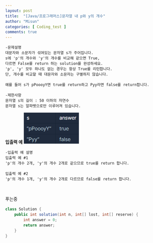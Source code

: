 ```yaml
---
layout: post
title:  "[Java/프로그래머스]문자열 내 p와 y의 개수"
author: "Misun"
categories: [ Coding_test ]
comments: true
---
```

```
-문제설명
대문자와 소문자가 섞여있는 문자열 s가 주어집니다. 
s에 'p'의 개수와 'y'의 개수를 비교해 같으면 True, 
다르면 False를 return 하는 solution를 완성하세요. 
'p', 'y' 모두 하나도 없는 경우는 항상 True를 리턴합니다. 
단, 개수를 비교할 때 대문자와 소문자는 구별하지 않습니다.

예를 들어 s가 pPoooyY면 true를 return하고 Pyy라면 false를 return합니다.

-제한사항
문자열 s의 길이 : 50 이하의 자연수
문자열 s는 알파벳으로만 이루어져 있습니다.
```
<b>입출력 예</b>
![Image with caption](../img/Coding/27.png "output")
<br />

```
-입출력 예 설명
입출력 예 #1
'p'의 개수 2개, 'y'의 개수 2개로 같으므로 true를 return 합니다.

입출력 예 #2
'p'의 개수 1개, 'y'의 개수 2개로 다르므로 false를 return 합니다.
```
<br />

푸는중<br />

```java
class Solution {
    public int solution(int n, int[] lost, int[] reserve) {
        int answer = 0;
        return answer;
    }
}
```